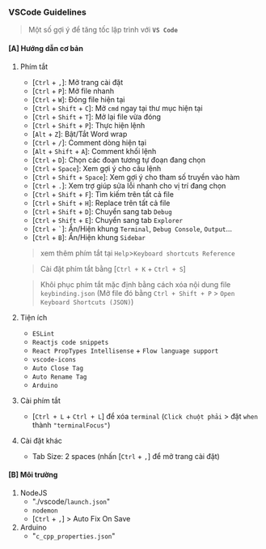 
### VSCode Guidelines
> Một số gợi ý để tăng tốc lập trình với **`VS Code`**

#### [A] Hướng dẫn cơ bản
1. Phím tắt
   - [`Ctrl` + `,`]: Mở trang cài đặt
   - [`Ctrl` + `P`]: Mở file nhanh
   - [`Ctrl` + `W`]: Đóng file hiện tại
   - [`Ctrl` + `Shift` + `C`]: Mở `cmd` ngay tại thư mục hiện tại
   - [`Ctrl` + `Shift` + `T`]: Mở lại file vừa đóng
   - [`Ctrl` + `Shift` + `P`]: Thực hiện lệnh
   - [`Alt` + `Z`]: Bật/Tắt Word wrap
   - [`Ctrl` + `/`]: Comment dòng hiện tại
   - [`Alt` + `Shift` + `A`]: Comment khối lệnh
   - [`Ctrl` + `D`]: Chọn các đoạn tương tự đoạn đang chọn
   - [`Ctrl` + `Space`]: Xem gợi ý cho câu lệnh
   - [`Ctrl` + `Shift` + `Space`]: Xem gợi ý cho tham số truyền vào hàm
   - [`Ctrl` + `.`]: Xem trợ giúp sửa lỗi nhanh cho vị trí đang chọn
   - [`Ctrl` + `Shift` + `F`]: Tìm kiếm trên tất cả file
   - [`Ctrl` + `Shift` + `H`]: Replace trên tất cả file
   - [`Ctrl` + `Shift` + `D`]: Chuyển sang tab `Debug`
   - [`Ctrl` + `Shift` + `E`]: Chuyển sang tab `Explorer`
   - [`Ctrl` + `` ` ``]: Ẩn/Hiện khung `Terminal`, `Debug Console`, `Output`...
   - [`Ctrl` + `B`]: Ẩn/Hiện khung `Sidebar`

   > xem thêm phím tắt tại `Help`>`Keyboard shortcuts Reference`

   > Cài đặt phím tắt bằng [`Ctrl + K` + `Ctrl + S`]
   
   > Khôi phục phím tắt mặc định bằng cách xóa nội dung file `keybinding.json` (Mở file đó bằng `Ctrl + Shift + P` > `Open Keyboard Shortcuts (JSON)`)
2. Tiện ích
   - `ESLint`
   - `Reactjs code snippets`
   - `React PropTypes Intellisense` + `Flow language support`
   - `vscode-icons`
   - `Auto Close Tag`
   - `Auto Rename Tag`
   - `Arduino`
4. Cài phím tắt
   - [`Ctrl + L` + `Ctrl + L`] để xóa `terminal` (`Click chuột phải` > đặt `when` thành `"terminalFocus"`)
5. Cài đặt khác
   - Tab Size: 2 spaces (nhấn [`Ctrl` + `,`] để mở trang cài đặt)


#### [B] Môi trường
1. NodeJS
   - "./vscode/`launch.json`"
   - `nodemon`
   - [`Ctrl` + `,`] > Auto Fix On Save
2. Arduino
   - "`c_cpp_properties.json`"